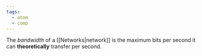 ```yaml
---
tags:
  - atom
  - comp
---
```

The *bandwidth* of a [[Networks|network]] is the maximum bits per second it can **theoretically** transfer per second.